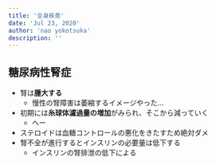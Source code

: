 ```yaml
---
title: '全身疾患'
date: 'Jul 23, 2020'
author: 'nao yokotsuka'
description: ''
---
```


## 糖尿病性腎症

- 腎は**腫大する**
  - 慢性の腎障害は萎縮するイメージやった...
- 初期には**糸球体濾過量の増加**がみられ、そこから減っていく
  - へー
- ステロイドは血糖コントロールの悪化をきたすため絶対ダメ
- 腎不全が進行するとインスリンの必要量は低下する
  - インスリンの腎排泄の低下による


